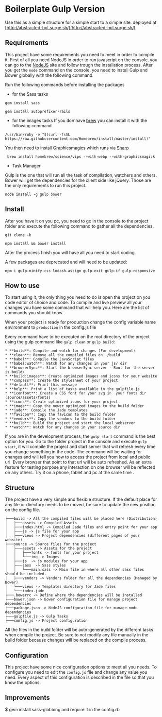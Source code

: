 # Boilerplate Gulp Version

Use this as a simple structure for a simple start to a simple site.
deployed at [http://abstracted-hot.surge.sh/](http://abstracted-hot.surge.sh/)



## Requirements
This project have some requirements you need to meet in order to compile it. First of all you need NodeJS in order to run javascript on the console, you can go to the [NodeJS](http://nodejs.rg) site and follow trough the installation process. After you get the `node` command on the console, you need to install Gulp and Bower globally with the following command.

Run the following commands before installing the packages

- for the Sass tasks
```
gem install sass
```

```
gem install autoprefixer-rails
```

- for the images tasks
If you don'have [brew](http://brew.sh/) you can install it with the following command
```
/usr/bin/ruby -e "$(curl -fsSL https://raw.githubusercontent.com/Homebrew/install/master/install)"
```

You then need to install Graphicsmagics which runs via [Sharp](http://sharp.dimens.io/en/stable/install/)
```
 brew install homebrew/science/vips --with-webp --with-graphicsmagick
```

- Task Manager

Gulp is the one that will run all the task of compilation, watchers and others. Bower will get the dependencies for the client side like jQuery. Those are the only requirements to run this project.
```
node install -g gulp bower
```


## Install

After you have it on you pc, you need to go in the console to the project folder and execute the following command to gather all the dependencies.
```
git clone -b
```
```
npm install && bower install
```
After the process finish you will have all you need to start coding.

A few packages are deprecated and will need to be updated:
```
npm i gulp-minify-css lodash.assign gulp-exit gulp-if gulp-responsive
```

## How to use
To start using it, the only thing you need to do is open the project on you code editor of choice and code. To compile and live preview all your changes you have some command that will help you. Here are the list of commands you should know.

When your project is ready for production change the config variable name environment to `production` in the config.js file

Every command have to be executed on the root directory of the project using the gulp command like `gulp clean` or `gulp build`:
```
* **build**: Compile and watch for changes (For development)
* **clean**: Remove all the compiled files on ./build
* **babel**: Compile the JavaScript files
* **babel:watch**: Watch for any changes in your js/ dir
* **browserSync**: Start the browserSync server - Root for the server is build/
* **build:images**: Create optimized images and icons for your website
* **compass**: Create the stylesheet of your project
* **default**: Print this message
* **help**: Print a list of tasks available in the gulpfile.js
* **iconfont**: Create a CSS font for your svg in  your fonts dir (source/assets/fonts)
* **icons**: Create optimized icons for your project
* **image**: Copy the newer optimized images to the build folder
* **jade**: Compile the Jade templates
* **favicon**: Copy the favicon to the build folder
* **vendors**: Copy the vendors to the build folder
* **build**: Build the project and start the local webserver
* **watch**: Watch for any changes in your source dir
```

If you are in the development process, the `gulp start` command is the best option for you. Go to the folder project in the console and execute `gulp start`, it will compile the project and start server that will refresh every time you change something in the code. The command will be waiting for changes and will tell you how to access the project from local and public url. Every browser that point to that url will be auto refreshed. As an extra feature for testing purpose any interaction on one browser will be reflected on any others. Try it on a phone, tablet and pc at the same time .


## Structure
The project have a very simple and flexible structure. If the default place for any file or directory needs to be moved, be sure to update the new position on the config file.

```
├───build -> All the compiled files will be placed here (Distribution)
│   ├───assets -> Compiled Assets
│   ├───index.html -> Compiled Jade files and entry point for your app
│   ├───js -> js file for your app
│   ├───views -> Project dependencies (different pages of your website)
├───source -> Source files for the project
│   ├───assets -> Assets for the project
│   │   ├───fonts -> fonts for your project
│   │   └───img -> Images
│   ├───js  -> js modules for your app
│   ├───sass  -> Sass styles
│   │   └───main.sass -> Main file in where all other sass files should be included.
│   ├───vendors -> Vendors folder for all the dependencies (Managed by Bower)
│   └───views -> Templates directory for Jade files
│   └───index.jade
├───.bowerrc -> Define where the dependencies will be installed
├───bower.json -> Bower configuration file for manage project dependencies
├───package.json -> NodeJS configuration file for manage node dependencies
├───gulpfile.js -> Gulp Tasks
├───config.js -> Project configuration
```

All the files in the build folder will be auto-generated by the different tasks when compile the project. Be sure to not modify any file manually in the build folder because changes will be replaced on the compile process.


## Configuration
This project have some nice configuration options to meet all you needs. To configure you need to edit the `config.js` file and change any value you need. Every aspect of this configuration is described in the file so that you know the options.


## Improvements
$ gem install sass-globbing and require it in the config.rb
